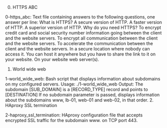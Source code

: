 0. HTTPS ABC

0-https_abc: Text file containing answers to the following questions, one answer per line:
What is HTTPS?
A secure version of HTTP.
A faster version of HTTP.
A superior version of HTTP.
Why do you need HTTPS?
To encrypt credit card and social security number information going between the client and the website servers.
To encrypt all communication between the client and the website servers.
To accelerate the communication between the client and the website servers.
In a secure location where nobody can access it.
You can host it anywhere but you have to share the link to it on your website.
On your website web server(s).
1. World wide web

1-world_wide_web: Bash script that displays information about subdomains on my configured servers.
Usage: ./1-world_wide_web <domain> <subdomain>
Output: The subdomain [SUB_DOMAIN] is a [RECORD_TYPE] record and points to [DESTINATION]
If no subdomain parameter is passed, displays information about the subdomains www, lb-01, web-01 and web-02, in that order.
2. HAproxy SSL termination

2-haproxy_ssl_termination: HAproxy configuration file that accepts encrypted SSL traffic for the subdomain www. on TCP port 443.
